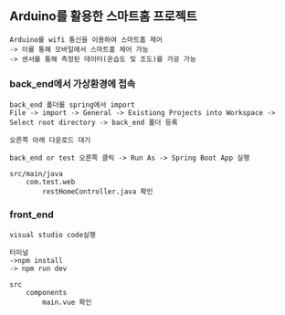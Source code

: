## Arduino를 활용한 스마트홈 프로젝트
    Arduino를 wifi 통신을 이용하여 스마트홈 제어  
    -> 이를 통해 모바일에서 스마트홈 제어 가능  
    -> 센서를 통해 측정된 데이터(온습도 및 조도)를 가공 가능  

### back_end에서 가상환경에 접속 
        
    back_end 폴더를 spring에서 import 
    File -> import -> General -> Existiong Projects into Workspace -> 
    Select root directory -> back_end 폴더 등록
    
    오른쪽 아래 다운로드 대기
    
    back_end or test 오른쪽 클릭 -> Run As -> Spring Boot App 실행
    
    src/main/java
        com.test.web
            restHomeController.java 확인

### front_end 

    visual studio code실행
    
    터미널
    ->npm install
    -> npm run dev
        
    src
        components
            main.vue 확인
    
